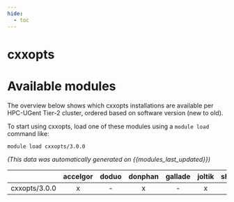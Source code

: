 ```yaml
---
hide:
  - toc
---
```


cxxopts
=======

# Available modules


The overview below shows which cxxopts installations are available per HPC-UGent Tier-2 cluster, ordered based on software version (new to old).

To start using cxxopts, load one of these modules using a `module load` command like:

```shell
module load cxxopts/3.0.0
```

*(This data was automatically generated on {{modules_last_updated}})*  

| |accelgor|doduo|donphan|gallade|joltik|shinx|
| :---: | :---: | :---: | :---: | :---: | :---: | :---: |
|cxxopts/3.0.0|x|-|x|-|x|x|
